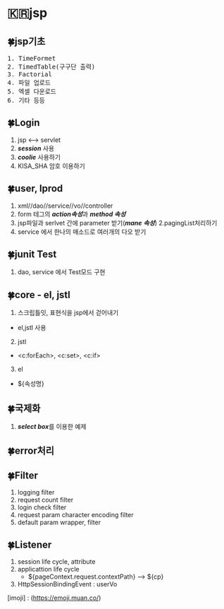 # :kr:jsp

## :four_leaf_clover:jsp기초
<pre>1. TimeFormet
2. TimedTable(구구단 출력)
3. Factorial
4. 파일 업로드
5. 엑셀 다운로드
6. 기타 등등</pre>

## :four_leaf_clover:Login 
1. jsp <--> servlet
2. ***session*** 사용
3. ***coolie*** 사용하기
4. KISA_SHA 암호 이용하기

## :four_leaf_clover:user, lprod
1. xml//dao//service//vo//controller
 1. form 테그의 ***action속성***과 ***method 속성***
 2. jsp파일과 serlvet 간에 parameter 받기(***mane 속성***)
2.pagingList처리하기
 1. service 에서 한나의 매소드로 여러개의 다오 받기
 
## :four_leaf_clover:junit Test
1. dao, service 에서 Test모드 구현

## :four_leaf_clover:core -  el, jstl
1. 스크립틀잇, 표현식을 jsp에서 걷어내기
 - el,jstl 사용
2. jstl
 - <c:forEach>, <c:set>, <c:if>
3. el
 - ${속성명}

## :four_leaf_clover:국제화
1. ***select box***를 이용한 예제

## :four_leaf_clover:error처리

## :four_leaf_clover:Filter
1. logging filter
2. request count filter
3. login check filter
4. request param character encoding filter
5. default param wrapper, filter
 
## :four_leaf_clover:Listener
1. session life cycle, attribute
2. applicattion life cycle
   - ${pageContext.request.contextPath}
     --> ${cp}
3. HttpSessionBindingEvent : userVo
 




[imoji] : (https://emoji.muan.co/)
